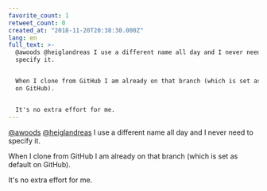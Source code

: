 ```yaml
---
favorite_count: 1
retweet_count: 0
created_at: "2018-11-20T20:38:30.000Z"
lang: en
full_text: >-
  @awoods @heiglandreas I use a different name all day and I never need to
  specify it.


  When I clone from GitHub I am already on that branch (which is set as default
  on GitHub).


  It's no extra effort for me.
---
```


[@awoods](https://twitter.com/awoods)
[@heiglandreas](https://twitter.com/heiglandreas) I use a different name all day
and I never need to specify it.

When I clone from GitHub I am already on that branch (which is set as default on
GitHub).

It's no extra effort for me.
